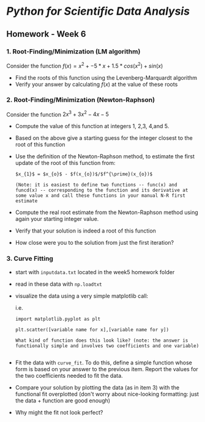 # _Python for Scientific Data Analysis_

## Homework - Week 6



### 1. Root-Finding/Minimization (LM algorithm)

Consider the function $f(x) = x^{2}+-5*x+1.5*cos(x^{2}) + sin(x)$

* Find the roots of this function using the Levenberg-Marquardt algorithm
* Verify your answer by calculating $f(x)$ at the value of these roots


### 2. Root-Finding/Minimization (Newton-Raphson)

Consider the function $2x^{3}+3x^{2}-4x-5$

* Compute the value of this function at integers 1, 2,3, 4,and 5.
* Based on the above give a starting guess for the integer closest to the root of this function
* Use the definition of the Newton-Raphson method, to estimate the first update of the root of this function from:

      $x_{1}$ = $x_{o}$ - $f(x_{o})$/$f^{\prime}(x_{o})$
      
      (Note: it is easiest to define two functions -- func(x) and funcd(x) -- corresponding to the function and its derivative at some value x and call these functions in your manual N-R first estimate
      
      
* Compute the real root estimate from the Newton-Raphson method using again your starting integer value.  
* Verify that your solution is indeed a root of this function

* How close were you to the solution from just the first iteration?


### 3. Curve Fitting

* start with ``inputdata.txt`` located in the week5 homework folder

* read in these data with ``np.loadtxt``

* visualize the data using a very simple matplotlib call:
 
  i.e.
  ```
  import matplotlib.pyplot as plt
  
  plt.scatter([variable name for x],[variable name for y])
  
  What kind of function does this look like? (note: the answer is functionally simple and involves two coefficients and one variable)
  
  
* Fit the data with ``curve_fit``.   To do this, define a simple function whose form is based on your answer to the previous item.  Report the values for the two coefficients needed to fit the data.

* Compare your solution by plotting the data (as in item 3) with the functional fit overplotted (don't worry about nice-looking formatting: just the data + function are good enough)

* Why might the fit not look perfect?

